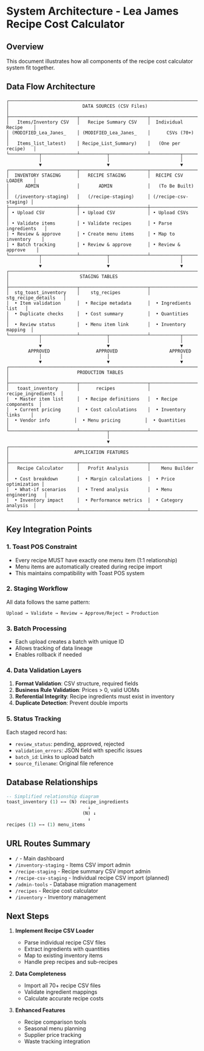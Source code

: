 # System Architecture - Lea James Recipe Cost Calculator

## Overview

This document illustrates how all components of the recipe cost calculator system fit together.

## Data Flow Architecture

```
┌─────────────────────────────────────────────────────────────────────────────┐
│                           DATA SOURCES (CSV Files)                          │
├─────────────────────────┬─────────────────────────┬───────────────────────┤
│   Items/Inventory CSV   │   Recipe Summary CSV    │  Individual Recipe    │
│ (MODIFIED_Lea_Janes_    │ (MODIFIED_Lea_Janes_    │      CSVs (70+)      │
│   Items_list_latest)    │ Recipe_List_Summary)    │   (One per recipe)   │
└───────────┬─────────────┴──────────┬──────────────┴───────────┬───────────┘
            │                        │                          │
            ▼                        ▼                          ▼
┌─────────────────────────┬─────────────────────────┬───────────────────────┐
│  INVENTORY STAGING      │   RECIPE STAGING        │  RECIPE CSV LOADER    │
│      ADMIN              │       ADMIN             │   (To Be Built)       │
│  (/inventory-staging)   │   (/recipe-staging)     │ (/recipe-csv-staging) │
├─────────────────────────┼─────────────────────────┼───────────────────────┤
│ • Upload CSV            │ • Upload CSV            │ • Upload CSVs         │
│ • Validate items        │ • Validate recipes      │ • Parse ingredients   │
│ • Review & approve      │ • Create menu items     │ • Map to inventory    │
│ • Batch tracking        │ • Review & approve      │ • Review & approve    │
└───────────┬─────────────┴──────────┬──────────────┴───────────┬───────────┘
            │                        │                          │
            ▼                        ▼                          ▼
┌─────────────────────────────────────────────────────────────────────────────┐
│                          STAGING TABLES                                     │
├─────────────────────────┬─────────────────────────┬───────────────────────┤
│  stg_toast_inventory    │    stg_recipes          │  stg_recipe_details   │
│  • Item validation      │  • Recipe metadata      │  • Ingredients list   │
│  • Duplicate checks     │  • Cost summary         │  • Quantities         │
│  • Review status        │  • Menu item link       │  • Inventory mapping  │
└───────────┬─────────────┴──────────┬──────────────┴───────────┬───────────┘
            │                        │                          │
            ▼                        ▼                          ▼
        APPROVED                 APPROVED                   APPROVED
            │                        │                          │
            ▼                        ▼                          ▼
┌─────────────────────────────────────────────────────────────────────────────┐
│                         PRODUCTION TABLES                                   │
├─────────────────────────┬─────────────────────────┬───────────────────────┤
│   toast_inventory       │      recipes            │   recipe_ingredients  │
│  • Master item list     │  • Recipe definitions   │  • Recipe components  │
│  • Current pricing      │  • Cost calculations    │  • Inventory links    │
│  • Vendor info         │  • Menu pricing         │  • Quantities         │
└─────────────────────────┴──────────┬──────────────┴───────────────────────┘
                                     │
                                     ▼
┌─────────────────────────────────────────────────────────────────────────────┐
│                        APPLICATION FEATURES                                 │
├─────────────────────────┬─────────────────────────┬───────────────────────┤
│   Recipe Calculator     │   Profit Analysis       │    Menu Builder       │
│  • Cost breakdown       │  • Margin calculations  │  • Price optimization │
│  • What-if scenarios    │  • Trend analysis       │  • Menu engineering   │
│  • Inventory impact     │  • Performance metrics  │  • Category analysis  │
└─────────────────────────┴─────────────────────────┴───────────────────────┘
```

## Key Integration Points

### 1. **Toast POS Constraint**
- Every recipe MUST have exactly one menu item (1:1 relationship)
- Menu items are automatically created during recipe import
- This maintains compatibility with Toast POS system

### 2. **Staging Workflow**
All data follows the same pattern:
```
Upload → Validate → Review → Approve/Reject → Production
```

### 3. **Batch Processing**
- Each upload creates a batch with unique ID
- Allows tracking of data lineage
- Enables rollback if needed

### 4. **Data Validation Layers**
1. **Format Validation**: CSV structure, required fields
2. **Business Rule Validation**: Prices > 0, valid UOMs
3. **Referential Integrity**: Recipe ingredients must exist in inventory
4. **Duplicate Detection**: Prevent double imports

### 5. **Status Tracking**
Each staged record has:
- `review_status`: pending, approved, rejected
- `validation_errors`: JSON field with specific issues
- `batch_id`: Links to upload batch
- `source_filename`: Original file reference

## Database Relationships

```sql
-- Simplified relationship diagram
toast_inventory (1) ←→ (N) recipe_ingredients
                              ↓
                            (N) ↓
                              ↓
recipes (1) ←→ (1) menu_items
```

## URL Routes Summary

- `/` - Main dashboard
- `/inventory-staging` - Items CSV import admin
- `/recipe-staging` - Recipe summary CSV import admin  
- `/recipe-csv-staging` - Individual recipe CSV import (planned)
- `/admin-tools` - Database migration management
- `/recipes` - Recipe cost calculator
- `/inventory` - Inventory management

## Next Steps

1. **Implement Recipe CSV Loader**
   - Parse individual recipe CSV files
   - Extract ingredients with quantities
   - Map to existing inventory items
   - Handle prep recipes and sub-recipes

2. **Data Completeness**
   - Import all 70+ recipe CSV files
   - Validate ingredient mappings
   - Calculate accurate recipe costs

3. **Enhanced Features**
   - Recipe comparison tools
   - Seasonal menu planning
   - Supplier price tracking
   - Waste tracking integration